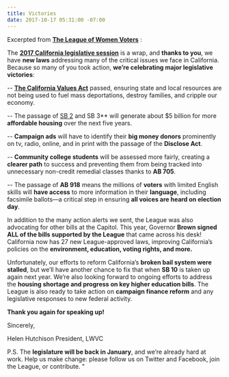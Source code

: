 ```yaml
---
title: Victories
date: 2017-10-17 05:31:00 -07:00
---
```


Excerpted from [**The League of Women Voters**](https://lwvc.org/) :

The [**2017 California legislative session**](http://www.mercurynews.com/2017/09/14/liveblog-california-legislature-takes-on-big-bills-in-end-of-session-crunch/) is a wrap, and **thanks to you**, we have **new laws** addressing many of the critical issues we face in California. Because so many of you took action, **we’re celebrating major legislative victories**:

-- [**The California Values Act**](https://leginfo.legislature.ca.gov/faces/billNavClient.xhtml?bill_id=201720180SB54) passed, ensuring state and local resources are not being used to fuel mass deportations, destroy families, and cripple our economy. 

-- The passage of [SB 2](https://leginfo.legislature.ca.gov/faces/billNavClient.xhtml?bill_id=201720180SB2) and SB 3** will generate about $5 billion for more **affordable housing** over the next five years. 
 
-- **Campaign ads** will have to identify their **big money donors** prominently on tv, radio, online, and in print with the passage of the **Disclose Act**.

-- **Community college students** will be assessed more fairly, creating a **clearer path** to success and preventing them from being tracked into unnecessary non-credit remedial classes thanks to **AB 705**.

-- The passage of **AB 918** means the millions of **voters** with limited English skills will **have access** to more information in their **language**, including facsimile ballots—a critical step in ensuring **all voices are heard on election day**. 

In addition to the many action alerts we sent, the League was also advocating for other bills at the Capitol. This year, Governor **Brown signed ALL of the bills supported by the League** that came across his desk! California now has 27 new League-approved laws, improving California’s policies on the **environment, education, voting rights, and more.**

Unfortunately, our efforts to reform California’s **broken bail system were stalled**, but we’ll have another chance to fix that when **SB 10** is taken up again next year. We’re also looking forward to ongoing efforts to address the **housing shortage and progress on key higher education bills**. The League is also ready to take action on **campaign finance reform** and any legislative responses to new federal activity. 

**Thank you again for speaking up!**   

Sincerely,

Helen Hutchison
President, LWVC

P.S. The **legislature will be back in January**, and we’re already hard at work. Help us make change: please follow us on Twitter and Facebook, join the League, or contribute.  "

